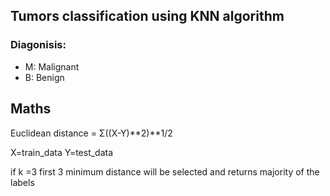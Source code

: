 
## Tumors classification using KNN algorithm
### Diagonisis:
- M: Malignant
- B: Benign

## Maths
Euclidean distance = Σ((X-Y)**2)**1/2
 
 X=train_data
 Y=test_data
 
 if k =3 first 3 minimum distance will be selected and returns majority of  the labels


